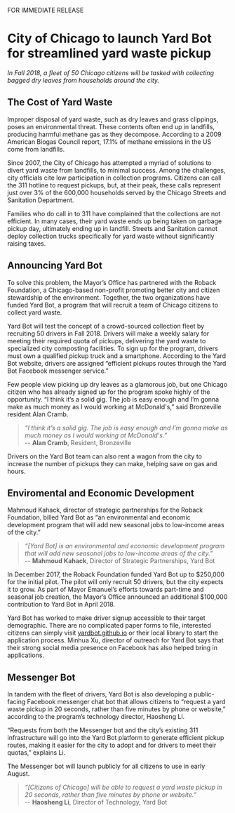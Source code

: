 FOR IMMEDIATE RELEASE

# City of Chicago to launch Yard Bot for streamlined yard waste pickup

_In Fall 2018, a fleet of 50 Chicago citizens will be tasked with collecting bagged dry leaves from households around the city._

## The Cost of Yard Waste

Improper disposal of yard waste, such as dry leaves and grass clippings, poses an environmental threat. These contents often end up in landfills, producing harmful methane gas as they decompose. According to a 2009 American Biogas Council report, 17.1% of methane emissions in the US come from landfills.

Since 2007, the City of Chicago has attempted a myriad of solutions to divert yard waste from landfills, to minimal success. Among the challenges, city officials cite low participation in collection programs. Citizens can call the 311 hotline to request pickups, but, at their peak, these calls represent just over 3% of the 600,000 households served by the Chicago Streets and Sanitation Department.

Families who do call in to 311 have complained that the collections are not efficient. In many cases, their yard waste ends up being taken on garbage pickup day, ultimately ending up in landfill. Streets and Sanitation cannot deploy collection trucks specifically for yard waste without significantly raising taxes.

## Announcing Yard Bot

To solve this problem, the Mayor’s Office has partnered with the Roback Foundation, a Chicago-based non-profit promoting better city and citizen stewardship of the environment. Together, the two organizations have funded Yard Bot, a program that will recruit a team of Chicago citizens to collect yard waste.

Yard Bot will test the concept of a crowd-sourced collection fleet by recruiting 50 drivers in Fall 2018. Drivers will make a weekly salary for meeting their required quota of pickups, delivering the yard waste to specialized city composting facilities. To sign up for the program, drivers must own a qualified pickup truck and a smartphone. According to the Yard Bot website, drivers are assigned “efficient pickups routes through the Yard Bot Facebook messenger service.” 

Few people view picking up dry leaves as a glamorous job, but one Chicago citizen who has already signed up for the program spoke highly of the opportunity. “I think it’s a solid gig. The job is easy enough and I’m gonna make as much money as I would working at McDonald's,” said Bronzeville resident Alan Cramb.

> _“I think it’s a solid gig. The job is easy enough and I’m gonna make as much money as I would working at McDonald's.”_
> <br>-- **Alan Cramb**, Resident, Bronzeville

Drivers on the Yard Bot team can also rent a wagon from the city to increase the number of pickups they can make, helping save on gas and hours.

## Enviromental and Economic Development

Mahmoud Kahack, director of strategic partnerships for the Roback Foundation, billed Yard Bot as “an environmental and economic development program that will add new seasonal jobs to low-income areas of the city.”

> _“[Yard Bot] is an environmental and economic development program that will add new seasonal jobs to low-income areas of the city.”_
> <br>-- **Mahmoud Kahack**, Director of Strategic Partnerships, Yard Bot

In December 2017, the Roback Foundation funded Yard Bot up to $250,000 for the initial pilot. The pilot will only recruit 50 drivers, but the city expects it to grow. As part of Mayor Emanuel’s efforts towards part-time and seasonal job creation, the Mayor’s Office announced an additional $100,000 contribution to Yard Bot in April 2018.

Yard Bot has worked to make driver signup accessible to their target demographic. There are no complicated paper forms to file, interested citizens can simply visit [yardbot.github.io](https://yardbot.github.io) or their local library to start the application process. Minhua Xu, director of outreach for Yard Bot says that their strong social media presence on Facebook has also helped bring in applications.

## Messenger Bot

In tandem with the fleet of drivers, Yard Bot is also developing a public-facing Facebook messenger chat bot that allows citizens to “request a yard waste pickup in 20 seconds, rather than five minutes by phone or website,” according to the program’s technology director, Haosheng Li.

“Requests from both the Messenger bot and the city’s existing 311 infrastructure will go into the Yard Bot platform to generate efficient pickup routes, making it easier for the city to adopt and for drivers to meet their quotas,” explains Li.

The Messenger bot will launch publicly for all citizens to use in early August.

> _“[Citizens of Chicago] will be able to request a yard waste pickup in 20 seconds, rather than five minutes by phone or website.”_
> <br>-- **Haosheng Li**, Director of Technology, Yard Bot
